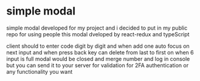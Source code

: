 # simple modal 
simple modal developed for my project and i decided to put in my public repo for using people 
this modal dveloped by react-redux  and typeScript 

client should to enter code digit by digit and when add one auto focus on next input and when 
press back key can delete from last to first on when 6 input is full modal would be closed and merge number and log in console but you can send it to your server for validation for 2FA authentication or any functionality you want

